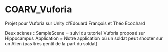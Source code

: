 # COARV_Vuforia
Projet pour Vuforia sur Unity d'Edouard François et Théo Ecochard

Deux scènes :
SampleScene = suivi du tutoriel Vuforia proposé sur Hippocampus
Application = Notre application où un soldat peut shooter sur un Alien (pas très gentil de la part du soldat)
